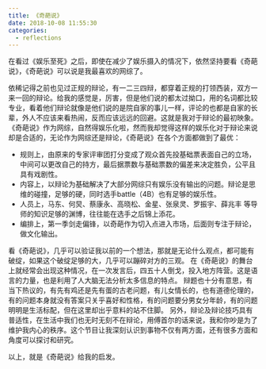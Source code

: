 ```yaml
---
title: 《奇葩说》
date: 2018-10-08 11:55:30
categories:
  - reflections
---
```


在看过《娱乐至死》之后，即使在减少了娱乐摄入的情况下，依然坚持要看《奇葩说》，《奇葩说》可以说是我最喜欢的网综了。
<!--more-->

依稀记得之前也见过正规的辩论，有一二三四辩，都穿着正规的打领西装，双方一来一回的辩论。给我的感觉是，厉害，但是他们说的都太过拗口，用的名词都比较专业，看着他们辩论就像是他们说的是院自家的事儿一样，评论的也都是自家的长辈，外人不应该来看热闹，反而应该远远的回避。这就是我对于辩论的最初映象。
《奇葩说》作为网综，自然得娱乐化啦，然而我却觉得这样的娱乐化对于辩论来说却是合适的，无论作为网综还是辩论，《奇葩说》在各个方面都做到了最优：
* 规则上，由原来的专家评审团打分变成了观众首先投基础票表面自己的立场，中间可以更改自己的持方，最后据票数与基础票数的偏差来决定胜负，公平且具有戏剧性。
* 内容上，以辩论为基础解决了大部分网综只有娱乐没有输出的问题。辩论是思维的碰撞，足够的硬，同时选手battle（4B）也有足够的娱乐性。
* 人员上，马东、何炅、蔡康永、高晓松、金星、张泉灵、罗振宇、薛兆丰 等导师的知识足够的渊博，往往能在选手之后锦上添花。
* 编排上，第一季剑走偏锋，以奇葩作为切入点进入市场，后面则专注于辩论，做文化输出。

看《奇葩说》，几乎可以验证我以前的一个想法，那就是无论什么观点，都可能有破绽，如果这个破绽足够的大，几乎可以蹦碎对方的三观。
在《奇葩说》的舞台上就经常会出现这种情况，在一次发言后，四五十人倒戈，投入地方阵营。这是语言的力量，也是利用了人大脑无法分析太多信息的特点。
辩题也十分有意思，有当下热议的，有先有鸡还是先有蛋的古老问题，有儿女情长的，也有道德伦理的，有的问题本身就没有答案只关乎喜好和性格，有的问题要分男女分年龄，有的问题明明是生活标配，但在这里却出乎意料的站不住脚。
另外，辩论及辩论技巧具有普适性，在生活中我们也无时无刻不在辩论，用傅首尔的话来说，我和你吵是为了维护我内心的秩序。这个节目让我深刻认识到事物不仅有两方面，还有很多方面和角度可以探讨和研究。

以上，就是《奇葩说》给我的启发。
